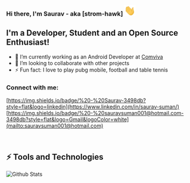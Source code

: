### Hi there, I'm Saurav - aka [strom-hawk] <img src="https://raw.githubusercontent.com/strom-hawk/strom-hawk/master/wave.gif" width="30px">
## I'm a Developer, Student and an Open Source Enthusiast!
- 🔭 I’m currently working as an Android Developer at [Comviva](https://www.comviva.com/)
- 👯 I’m looking to collaborate with other projects
- ⚡ Fun fact: I love to play pubg mobile, football and table tennis


### Connect with me:
[https://img.shields.io/badge/%20-%20Saurav-3498db?style=flat&logo=linkedin](https://www.linkedin.com/in/saurav-suman/)
[https://img.shields.io/badge/%20-%20sauravsuman001@hotmail.com-3498db?style=flat&logo=Gmail&logoColor=white](mailto:sauravsuman001@hotmail.com)

<br />

## ⚡ Tools and Technologies



[phone]: +919693848880
[email]: sauravsuman001@hotmail.com
[linkedin]:https://www.linkedin.com/in/saurav-suman/


![Github Stats](https://github-readme-stats.vercel.app/api?username=strom-hawk&show_icons=true)
